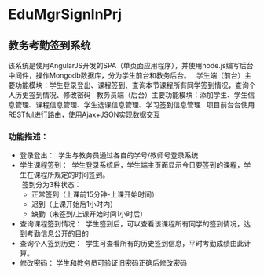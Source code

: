 # EduMgrSignInPrj
## 教务考勤签到系统 ##
该系统是使用AngularJS开发的SPA（单页面应用程序），并使用node.js编写后台中间件，操作Mongodb数据库，分为学生前台和教务后台。  
学生端（前台）主要功能模块：学生登录登出、课程签到、查询本节课程所有同学签到情况，查询个人历史签到情况、修改密码  
教务员端（后台）主要功能模块：添加学生、学生信息管理、课程信息管理、学生选课信息管理、学习签到信息管理  
项目前台台使用RESTful进行路由，使用Ajax+JSON实现数据交互  

### 功能描述：  
- 登录登出：
  学生与教务员通过各自的学号/教师号登录系统
- 学生课程签到：
  学生登录系统后，学生端主页面显示今日要签到的课程，学生在课程所规定的时间签到。  
  签到分为3种状态：  
    - 正常签到（上课前15分钟-上课开始时间）  
    - 迟到（上课开始后1小时内）  
    - 缺勤（未签到/上课开始时间1小时后）  
- 查询课程签到情况：
  学生签到后，可以查看该课程所有同学的签到情况，达到考勤信息公开的目的
- 查询个人签到历史：
  学生可查看所有的历史签到信息，平时考勤成绩由此计算。
- 修改密码：
  学生和教务员可验证旧密码正确后修改密码
